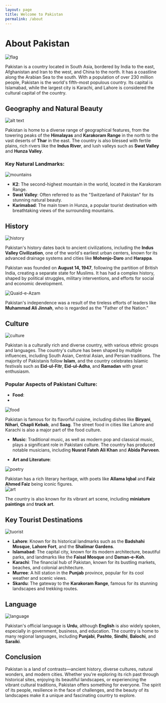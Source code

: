 ```yaml
---
layout: page
title: Welcome to Pakistan
permalink: /about
---
```


# About Pakistan  
![flag](../assets/img/flag.png)  

Pakistan is a country located in South Asia, bordered by India to the east, Afghanistan and Iran to the west, and China to the north. It has a coastline along the Arabian Sea to the south. With a population of over 230 million people, Pakistan is the world's fifth-most populous country. Its capital is Islamabad, while the largest city is Karachi, and Lahore is considered the cultural capital of the country.

## Geography and Natural Beauty  

![alt text](../assets/img/map.jpg)

Pakistan is home to a diverse range of geographical features, from the towering peaks of the **Himalayas** and **Karakoram Range** in the north to the vast deserts of **Thar** in the east. The country is also blessed with fertile plains, rich rivers like the **Indus River**, and lush valleys such as **Swat Valley** and **Hunza Valley**.

### Key Natural Landmarks:  

![mountains](../assets/img/mountain.jpg)  

- **K2**: The second-highest mountain in the world, located in the Karakoram Range.
- **Swat Valley**: Often referred to as the "Switzerland of Pakistan" for its stunning natural beauty.
- **Karimabad**: The main town in Hunza, a popular tourist destination with breathtaking views of the surrounding mountains.

## History

![history](../assets/img/indus.jpg)  

Pakistan's history dates back to ancient civilizations, including the **Indus Valley Civilization**, one of the world's earliest urban centers, known for its advanced drainage systems and cities like **Mohenjo-Daro** and **Harappa**.

Pakistan was founded on **August 14, 1947**, following the partition of British India, creating a separate state for Muslims. It has had a complex history, shaped by political struggles, military interventions, and efforts for social and economic development.  

![Quaid-e-Azam](../assets/img/Quaid-e-Azam-Muhammad-Ali-Jinnah.png)  

Pakistan's independence was a result of the tireless efforts of leaders like **Muhammad Ali Jinnah**, who is regarded as the "Father of the Nation."  


## Culture   

![culture](../assets/img/culture.jpg)  

Pakistan is a culturally rich and diverse country, with various ethnic groups and languages. The country's culture has been shaped by multiple influences, including South Asian, Central Asian, and Persian traditions. The majority of Pakistanis follow **Islam**, and the country celebrates Islamic festivals such as **Eid-ul-Fitr**, **Eid-ul-Adha**, and **Ramadan** with great enthusiasm.

### Popular Aspects of Pakistani Culture:
- **Food**:  
- 
 ![food](../assets/img/food.png)  

Pakistan is famous for its flavorful cuisine, including dishes like **Biryani**, **Nihari**, **Chapli Kebab**, and **Saag**. The street food in cities like Lahore and Karachi is also a major part of the food culture.
- **Music**: Traditional music, as well as modern pop and classical music, plays a significant role in Pakistani culture. The country has produced notable musicians, including **Nusrat Fateh Ali Khan** and **Abida Parveen**.  
  
- **Art and Literature**:   

![poetry](../assets/img/poetry.jpg)  

Pakistan has a rich literary heritage, with poets like **Allama Iqbal** and **Faiz Ahmed Faiz** being iconic figures.   
![art](../assets/img/trucks.jpg)   

The country is also known for its vibrant art scene, including **miniature paintings** and **truck art**.

## Key Tourist Destinations  

![tuorist](../assets/img/tuorists.jpg)

- **Lahore**: Known for its historical landmarks such as the **Badshahi Mosque**, **Lahore Fort**, and the **Shalimar Gardens**.
- **Islamabad**: The capital city, known for its modern architecture, beautiful parks, and landmarks like the **Faisal Mosque** and **Daman-e-Koh**.
- **Karachi**: The financial hub of Pakistan, known for its bustling markets, beaches, and colonial architecture.
- **Murree**: A hill station in the **Punjab** province, popular for its cool weather and scenic views.
- **Skardu**: The gateway to the **Karakoram Range**, famous for its stunning landscapes and trekking routes.

## Language  

![language](../assets/img/languages.jpg)

Pakistan's official language is **Urdu**, although **English** is also widely spoken, especially in government, business, and education. The country is home to many regional languages, including **Punjabi**, **Pashto**, **Sindhi**, **Balochi**, and **Saraiki**.

## Conclusion

Pakistan is a land of contrasts—ancient history, diverse cultures, natural wonders, and modern cities. Whether you're exploring its rich past through historical sites, enjoying its beautiful landscapes, or experiencing the vibrant cultural traditions, Pakistan offers something for everyone. The spirit of its people, resilience in the face of challenges, and the beauty of its landscapes make it a unique and fascinating country to explore.



